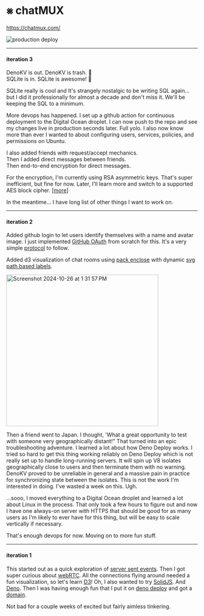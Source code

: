 # ⨳ chatMUX

https://chatmux.com/

![production deploy](https://github.com/dankoster/mux/actions/workflows/Droplet.yml/badge.svg)

------
#### iteration 3

DenoKV is out. DenoKV is trash. 🤬\
SQLite is in. SQLite is awesome! 🤩

SQLite really is cool and It's strangely nostalgic to be writing SQL again... but I did it professionally for almost a decade and don't miss it. We'll be keeping the SQL to a minimum.

More devops has happened. I set up a github action for continuous deployment to the Digital Ocean droplet. I can now push to the repo and see my changes live in production seconds later. Full yolo. I also now know more than ever I wanted to about configuring users, services, policies, and permissions on Ubuntu. 

I also added friends with request/accept mechanics.\
Then I added direct messages between friends.\
Then end-to-end encryption for direct messages.

For the encryption, I'm currently using RSA asymmetric keys. That's super inefficient, but fine for now. Later, I'll learn more and switch to a supported AES block cipher. [[more](https://developer.mozilla.org/en-US/docs/Web/API/SubtleCrypto/encrypt#supported_algorithms)]

In the meantime... I have long list of other things I want to work on. 

------
#### iteration 2

Added github login to let users identify themselves with a name and avatar image. I just implemented [GitHub OAuth](https://docs.github.com/en/apps/oauth-apps/building-oauth-apps/authorizing-oauth-apps) from scratch for this. It's a very simple [protocol](https://datatracker.ietf.org/doc/html/rfc6749) to follow. 

Added d3 visualization of chat rooms using [pack enclose](https://observablehq.com/@d3/d3-packenclose) with dynamic [svg path based labels](https://www.visualcinnamon.com/2015/09/placing-text-on-arcs/). 

<img width="400" alt="Screenshot 2024-10-26 at 1 31 57 PM" src="https://github.com/user-attachments/assets/1863085b-8375-42a9-a22c-c16b45c8beb5">

Then a friend went to Japan. I thought, 'What a great opportunity to test with someone very geographically distant!" That turned into an epic troubleshooting adventure. I learned a lot about how Deno Deploy works. I tried so hard to get this thing working reliably on Deno Deploy which is not really set up to handle long-running servers. It will spin up V8 isolates geographically close to users and then terminate them with no warning. DenoKV proved to be unreliable in general and a massive pain in practice for synchronizing state between the isolates. This is not the work I'm interested in doing. I've wasted a week on this. Ugh.

...sooo, I moved everything to a Digital Ocean droplet and learned a lot about Linux in the process. That only took a few hours to figure out and now I have one always-on server with HTTPS that should be good for as many users as I'm likely to ever have for this thing, but will be easy to scale vertically if necessary. 

That's enough devops for now. Moving on to more fun stuff.


------
#### iteration 1 

This started out as a quick exploration of [server sent events](https://developer.mozilla.org/en-US/docs/Web/API/Server-sent_events). Then I got super curious about [webRTC](https://developer.mozilla.org/en-US/docs/Web/API/WebRTC_API). All the connections flying around needed a fun visualization, so let's learn [D3](https://d3js.org/)! Oh, I also wanted to try [SolidJS](https://www.solidjs.com/). And [Deno](https://deno.com/). Then I was having enough fun that I put it on [deno deploy](https://deno.com/deploy) and got a [domain](https://chatmux.com/). 

Not bad for a couple weeks of excited but fairly aimless tinkering.

